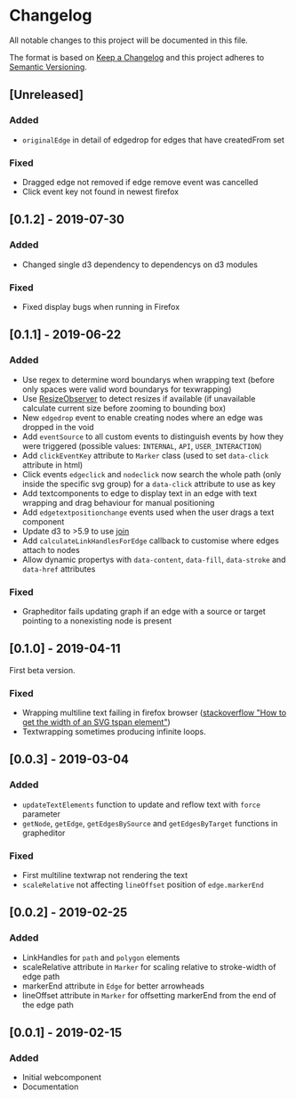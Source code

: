 # Changelog

All notable changes to this project will be documented in this file.

The format is based on [Keep a Changelog](http://keepachangelog.com/) and this project adheres to [Semantic Versioning](http://semver.org/).


## [Unreleased]

### Added

- `originalEdge` in detail of edgedrop for edges that have createdFrom set

### Fixed

- Dragged edge not removed if edge remove event was cancelled
- Click event key not found in newest firefox


## [0.1.2] - 2019-07-30

### Added

- Changed single d3 dependency to dependencys on d3 modules

### Fixed

- Fixed display bugs when running in Firefox


## [0.1.1] - 2019-06-22

### Added

- Use regex to determine word boundarys when wrapping text (before only spaces were valid word boundarys for texwrapping)
- Use [ResizeObserver](https://developer.mozilla.org/en-US/docs/Web/API/ResizeObserver) to detect resizes if available (if unavailable calculate current size before zooming to bounding box)
- New `edgedrop` event to enable creating nodes where an edge was dropped in the void
- Add `eventSource` to all custom events to distinguish events by how they were triggered (possible values: `INTERNAL`, `API`, `USER_INTERACTION`)
- Add `clickEventKey` attribute to `Marker` class (used to set `data-click` attribute in html)
- Click events `edgeclick` and `nodeclick` now search the whole path (only inside the specific svg group) for a `data-click` attribute to use as key
- Add textcomponents to edge to display text in an edge with text wrapping and drag behaviour for manual positioning
- Add `edgetextpositionchange` events used when the user drags a text component
- Update d3 to >5.9 to use [join](https://github.com/d3/d3-selection/blob/master/README.md#selection_join)
- Add `calculateLinkHandlesForEdge` callback to customise where edges attach to nodes
- Allow dynamic propertys with `data-content`, `data-fill`, `data-stroke` and `data-href` attributes


### Fixed

- Grapheditor fails updating graph if an edge with a source or target pointing to a nonexisting node is present


## [0.1.0] - 2019-04-11

First beta version.

### Fixed

- Wrapping multiline text failing in firefox browser ([stackoverflow "How to get the width of an SVG tspan element"](https://stackoverflow.com/questions/5364980/how-to-get-the-width-of-an-svg-tspan-element))
- Textwrapping sometimes producing infinite loops.


## [0.0.3] - 2019-03-04

### Added

- `updateTextElements` function to update and reflow text with `force` parameter
- `getNode`, `getEdge`, `getEdgesBySource` and `getEdgesByTarget` functions in grapheditor

### Fixed

- First multiline textwrap not rendering the text
- `scaleRelative` not affecting `lineOffset` position of `edge.markerEnd`


## [0.0.2] - 2019-02-25

### Added

- LinkHandles for `path` and `polygon` elements
- scaleRelative attribute in `Marker` for scaling relative to stroke-width of edge path
- markerEnd attribute in `Edge` for better arrowheads
- lineOffset attribute in `Marker` for offsetting markerEnd from the end of the edge path


## [0.0.1] - 2019-02-15

### Added

- Initial webcomponent
- Documentation
